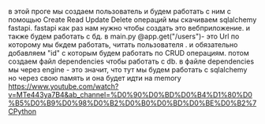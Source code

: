 в этой проге мы создаем пользователь и будем работать с ним  с помощью Create Read Update Delete операций
мы скачиваем sqlalchemy fastapi. fastapi как раз нам нужно чтобы создать это вебприложение.  и также будем  работать с бд. в main.py  @app.get("/users")- это Url по которому мы бкдем работать, читать пользователя . и обязательно добавляем "id" с которым будем работать по CRUD операциям.
потом создаем файл dependencies чтобы работать с db. в файле dependencies мы через engine - это значит, что тут мы будем работать с sqlalchemy но через свою память и она будет идти на memory
https://www.youtube.com/watch?v=MTe443ya7B4&ab_channel=%D0%90%D0%BD%D0%B4%D1%80%D0%B5%D0%B9%D0%98%D0%B2%D0%B0%D0%BD%D0%BE%D0%B2%7CPython 